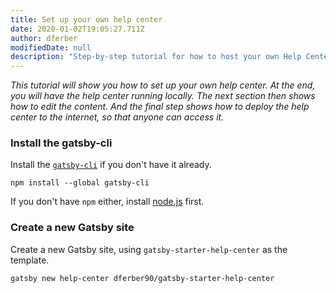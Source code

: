 ```yaml
---
title: Set up your own help center
date: 2020-01-02T19:05:27.711Z
author: dferber
modifiedDate: null
description: "Step-by-step tutorial for how to host your own Help Center."
---
```


_This tutorial will show you how to set up your own help center. At the end, you will have the help center running locally. The next section then shows how to edit the content. And the final step shows how to deploy the help center to the internet, so that anyone can access it._

### Install the gatsby-cli

Install the [`gatsby-cli`](https://www.npmjs.com/package/gatsby-cli) if you don't have it already.

```shell
npm install --global gatsby-cli
```

If you don't have `npm` either, install [node.js](https://nodejs.org/en/) first.

### Create a new Gatsby site

Create a new Gatsby site, using `gatsby-starter-help-center` as the template.

```shell
gatsby new help-center dferber90/gatsby-starter-help-center
```
